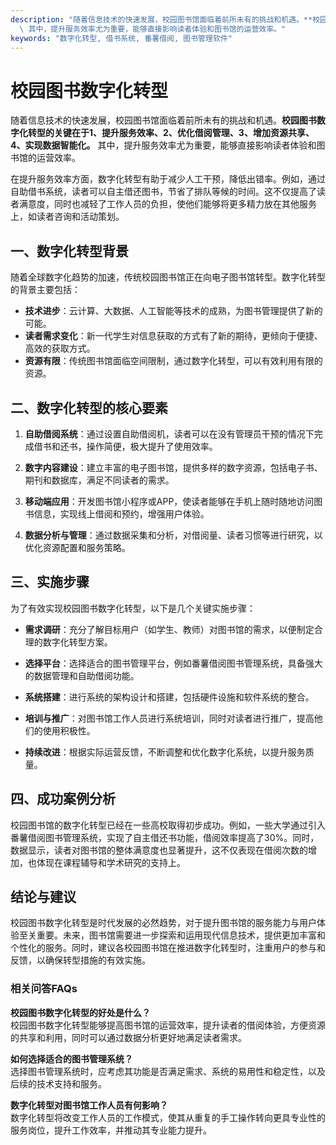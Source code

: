 ```yaml
---
description: "随着信息技术的快速发展，校园图书馆面临着前所未有的挑战和机遇。**校园图书数字化转型的关键在于1、提升服务效率、2、优化借阅管理、3、增加资源共享、4、实现数据智能化。**\
  \ 其中，提升服务效率尤为重要，能够直接影响读者体验和图书馆的运营效率。"
keywords: "数字化转型, 借书系统, 番薯借阅, 图书管理软件"
---
```

# 校园图书数字化转型

随着信息技术的快速发展，校园图书馆面临着前所未有的挑战和机遇。**校园图书数字化转型的关键在于1、提升服务效率、2、优化借阅管理、3、增加资源共享、4、实现数据智能化。** 其中，提升服务效率尤为重要，能够直接影响读者体验和图书馆的运营效率。

在提升服务效率方面，数字化转型有助于减少人工干预，降低出错率。例如，通过自助借书系统，读者可以自主借还图书，节省了排队等候的时间。这不仅提高了读者满意度，同时也减轻了工作人员的负担，使他们能够将更多精力放在其他服务上，如读者咨询和活动策划。

## 一、数字化转型背景

随着全球数字化趋势的加速，传统校园图书馆正在向电子图书馆转型。数字化转型的背景主要包括：

- **技术进步**：云计算、大数据、人工智能等技术的成熟，为图书管理提供了新的可能。
- **读者需求变化**：新一代学生对信息获取的方式有了新的期待，更倾向于便捷、高效的获取方式。
- **资源有限**：传统图书馆面临空间限制，通过数字化转型，可以有效利用有限的资源。

## 二、数字化转型的核心要素

1. **自助借阅系统**：通过设置自助借阅机，读者可以在没有管理员干预的情况下完成借书和还书，操作简便，极大提升了使用效率。
   
2. **数字内容建设**：建立丰富的电子图书馆，提供多样的数字资源，包括电子书、期刊和数据库，满足不同读者的需求。

3. **移动端应用**：开发图书馆小程序或APP，使读者能够在手机上随时随地访问图书信息，实现线上借阅和预约，增强用户体验。

4. **数据分析与管理**：通过数据采集和分析，对借阅量、读者习惯等进行研究，以优化资源配置和服务策略。

## 三、实施步骤

为了有效实现校园图书数字化转型，以下是几个关键实施步骤：

- **需求调研**：充分了解目标用户（如学生、教师）对图书馆的需求，以便制定合理的数字化转型方案。
  
- **选择平台**：选择适合的图书管理平台，例如番薯借阅图书管理系统，具备强大的数据管理和自助借阅功能。

- **系统搭建**：进行系统的架构设计和搭建，包括硬件设施和软件系统的整合。

- **培训与推广**：对图书馆工作人员进行系统培训，同时对读者进行推广，提高他们的使用积极性。

- **持续改进**：根据实际运营反馈，不断调整和优化数字化系统，以提升服务质量。

## 四、成功案例分析

校园图书馆的数字化转型已经在一些高校取得初步成功。例如，一些大学通过引入番薯借阅图书管理系统，实现了自主借还书功能，借阅效率提高了30%。同时，数据显示，读者对图书馆的整体满意度也显著提升，这不仅表现在借阅次数的增加，也体现在课程辅导和学术研究的支持上。

## 结论与建议

校园图书数字化转型是时代发展的必然趋势，对于提升图书馆的服务能力与用户体验至关重要。未来，图书馆需要进一步探索和运用现代信息技术，提供更加丰富和个性化的服务。同时，建议各校园图书馆在推进数字化转型时，注重用户的参与和反馈，以确保转型措施的有效实施。

### 相关问答FAQs

**校园图书数字化转型的好处是什么？**  
校园图书数字化转型能够提高图书馆的运营效率，提升读者的借阅体验，方便资源的共享和利用，同时可以通过数据分析更好地满足读者需求。

**如何选择适合的图书管理系统？**  
选择图书管理系统时，应考虑其功能是否满足需求、系统的易用性和稳定性，以及后续的技术支持和服务。

**数字化转型对图书馆工作人员有何影响？**  
数字化转型将改变工作人员的工作模式，使其从重复的手工操作转向更具专业性的服务岗位，提升工作效率，并推动其专业能力提升。
